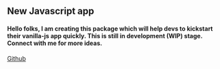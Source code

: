 ## New Javascript app

#### Hello folks, I am creating this package which will help devs to kickstart their vanilla-js app quickly. This is still in development (WIP) stage. Connect with me for more ideas.

[Github](https://github.com/akshayraichur)
